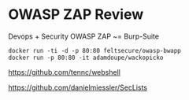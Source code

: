 # OWASP ZAP Review
Devops + Security
OWASP ZAP ~= Burp-Suite

```
docker run -ti -d -p 80:80 feltsecure/owasp-bwapp
docker run -p 80:80 -it adamdoupe/wackopicko
```

https://github.com/tennc/webshell

https://github.com/danielmiessler/SecLists